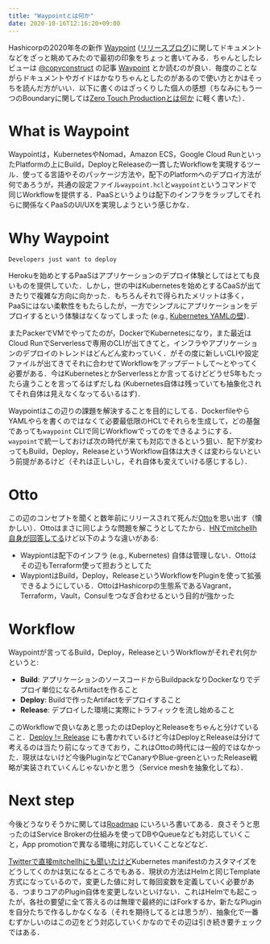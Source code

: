 ```yaml
---
title: "Waypointとは何か"
date: 2020-10-16T12:16:20+09:00
---
```


Hashicorpの2020年冬の新作 [Waypoint](https://www.waypointproject.io/) ([リリースブログ](https://www.hashicorp.com/blog/announcing-waypoint))に関してドキュメントなどをざっと眺めてみたので最初の印象をちょっと書いてみる．ちゃんとしたレビューは [@copyconstruct](https://twitter.com/copyconstruct) の記事 [Waypoint](https://copyconstruct.medium.com/waypoint-3f00b11da4a) とか読むのが良い．毎度のことながらドキュメントやガイドはかなりちゃんとしたのがあるので使い方とかはそっちを読んだ方がいい．以下に書くのはざっくりした個人の感想（ちなみにもう一つのBoundaryに関しては[Zero Touch Productionとは何か](https://deeeet.com/writing/2020/10/15/zero-touch-production/) に軽く書いた）．

# What is Waypoint

Waypointは，KubernetesやNomad，Amazon ECS，Google Cloud RunといったPlatformの上にBuild，DeployとReleaseの一貫したWorkflowを実現するツール．使ってる言語やそのパッケージ方法や，配下のPlatformへのデプロイ方法が何であろうが，共通の設定ファイル`waypoint.hcl`と`waypoint`というコマンドで同じWorkflowを提供する．PaaSというよりは配下のインフラをラップしてそれらに関係なくPaaSのUI/UXを実現しようという感じかな．

# Why Waypoint

```
Developers just want to deploy
```

Herokuを始めとするPaaSはアプリケーションのデプロイ体験としてはとても良いものを提供していた．しかし，世の中はKubernetesを始めとするCaaSが出てきたりで複雑な方向に向かった．もちろんそれで得られたメリットは多く，PaaSにはない柔軟性をもたらしたが，一方でシンプルにアプリケーションをデプロイするという体験はなくなってしまった (e.g., [Kubernetes YAMLの壁](https://deeeet.com/writing/2018/01/10/kubernetes-yaml/))．

またPackerでVMでやってたのが，DockerでKubernetesになり，また最近はCloud RunでServerlessで専用のCLIが出てきてと，インフラやアプリケーションのデプロイのトレンドはどんどん変わっていく．がその度に新しいCLIや設定ファイルが出てきてそれに合わせてWorkflowをアップデートして〜とやってく必要がある．今はKubernetesとかServerlessとか言ってるけどどうせ5年もたったら違うことを言ってるはずだしね (Kubernetes自体は残っていても抽象化されてそれ自体は見えなくなってるいるはず)．

Waypointはこの辺りの課題を解決することを目的にしてる．DockerfileやらYAMLやらを書くのではなくて必要最低限のHCLでそれらを生成して，どの基盤であっても`waypoint` CLIで同じWorkflowでってのをできるようにする．`waypoint`で統一しておけば次の時代が来ても対応できるという狙い．配下が変わってもBuild，Deploy，ReleaseというWorkflow自体は大きくは変わらないという前提があるけど（それは正しいし，それ自体も変えていける感じするし）．

# Otto

この辺のコンセプトを聞くと数年前にリリースされて死んだ[Otto](https://www.ottoproject.io/)を思い出す（懐かしい）．Ottoはまさに同じような問題を解こうとしてたから．[HNでmitchellh自身が回答してる](https://news.ycombinator.com/item?id=24790491)けど以下のような違いがある:

- Waypiontは配下のインフラ  (e.g., Kubernetes) 自体は管理しない．Ottoはその辺もTerraform使って担おうとしてた
- WaypiontはBuild，Deploy，ReleaseというWorkflowをPluginを使って拡張できるようにしている．OttoはHashicorpの生態系であるVagrant，Terraform，Vault，Consulをつなぎ合わせるという目的が強かった

# Workflow

Waypointが言ってるBuild，Deploy，ReleaseというWorkflowがそれぞれ何かというと: 

- **Build**: アプリケーションのソースコードからBuildpackなりDockerなりでデプロイ単位になるArtiifactを作ること
- **Deploy**: Buildで作ったArtifactをデプロイすること
- **Release**: デプロイした環境に実際にトラフィックを流し始めること

このWorkflowで良いなあと思ったのはDeployとReleaseをちゃんと分けていること．[Deploy != Release](https://blog.turbinelabs.io/deploy-not-equal-release-part-one-4724bc1e726b) にも書かれているけど今はDeployとReleaseは分けて考えるのは当たり前になってきており，これはOttoの時代には一般的ではなかった．現状はないけど今後PluginなどでCanaryやBlue-greenといったRelease戦略が実装されていくんじゃないかと思う（Service meshを抽象化してね）．

# Next step

今後どうなりそうかに関しては[Roadmap](https://www.waypointproject.io/docs/roadmap) にいろいろ書いてある．良さそうと思ったのはService Brokerの仕組みを使ってDBやQueueなども対応していくこと，App promotionで異なる環境に対応していくことなどなど．

[Twitterで直接mitchellhにも聞いたけど](https://twitter.com/deeeet/status/1316913160411095043)Kubernetes manifestのカスタマイズをどうしてくのかは気になるところでもある．現状の方法はHelmと同じTemplate方式になっているので，変更した値に対して毎回変数を定義していく必要がある．つまりコアのPlugin自体を変更しないといけない．これはHelmでも起こったが，各社の要望に全て答えるのは無理で最終的にはForkするか，新たなPluginを自分たちで作るしかなくなる（それを期待してるとは思うが）．抽象化で一番むずかしいのはこの辺をどう対応していくかなのでその辺は引き続き要チェックではある．
